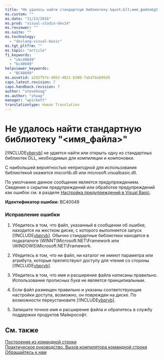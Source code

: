 ```yaml
---
title: "Не удалось найти стандартную библиотеку &quot;&lt;имя_файла&gt;&quot; | Microsoft Docs"
ms.custom: ""
ms.date: "11/23/2016"
ms.prod: "visual-studio-dev14"
ms.reviewer: ""
ms.suite: ""
ms.technology: 
  - "devlang-visual-basic"
ms.tgt_pltfrm: ""
ms.topic: "article"
f1_keywords: 
  - "vbc40049"
  - "bc40049"
helpviewer_keywords: 
  - "BC40049"
ms.assetid: a292f97e-4852-4021-b300-7ab47beb95d9
caps.latest.revision: 7
caps.handback.revision: 7
author: "stevehoag"
ms.author: "shoag"
manager: "wpickett"
translationtype: Human Translation
---
```

# Не удалось найти стандартную библиотеку &quot;&lt;имя_файла&gt;&quot;
[!INCLUDE[vbprvb](../../csharp/programming-guide/concepts/linq/includes/vbprvb_md.md)] не удается найти или открыть одну из стандартных библиотек DLL, необходимых для компиляции и компоновки.  
  
 С наибольшей вероятностью непригодной для использования библиотекой окажется mscorlib.dll или microsoft.visualbasic.dll.  
  
 По умолчанию данное сообщение является предупреждением. Сведения о скрытии предупреждений или обработке предупреждений как ошибок см. в разделе [Настройка предупреждений в Visual Basic](/visual-studio/ide/configuring-warnings-in-visual-basic).  
  
 **Идентификатор ошибки:** BC40049  
  
### Исправление ошибки  
  
1.  Убедитесь в том, что файл, указанный в сообщении об ошибке, находится на жестком диске, с которого выполняется запуск [!INCLUDE[vbprvb](../../csharp/programming-guide/concepts/linq/includes/vbprvb_md.md)]. Обычно стандартные библиотеки находятся в подкаталоге \\WINNT\\Microsoft.NET\\Framework или \\WINDOWS\\Microsoft.NET\\Framework.  
  
2.  Убедитесь в том, что ни файл, ни каталог не имеют параметра или атрибута, которые препятствуют доступу для чтения со стороны [!INCLUDE[vbprvb](../../csharp/programming-guide/concepts/linq/includes/vbprvb_md.md)].  
  
3.  Убедитесь в том, что имя и расширение файла написаны правильно. Использование прописных букв не является принципиальным.  
  
4.  Если файл размещен правильно и указаны соответствующие настройки доступа, возможно, он поврежден на диске. По возможности переустановите [!INCLUDE[vbprvb](../../csharp/programming-guide/concepts/linq/includes/vbprvb_md.md)].  
  
5.  Запишите точное имя и расширение файла и обратитесь в службу поддержки продуктов Майкрософт.  
  
## См. также  
 [Построение из командной строки](../../visual-basic/reference/command-line-compiler/building-from-the-command-line.md)   
 [Практическое руководство. Вызов компилятора командной строки](../../visual-basic/reference/command-line-compiler/how-to-invoke-the-command-line-compiler.md)   
 [Обращайтесь к нам](/visual-studio/ide/talk-to-us)